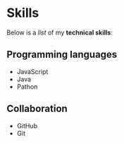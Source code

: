 # Skills

Below is a _list_ of my **technical skills**:

## Programming languages
- JavaScript
- Java
- Pathon

## Collaboration
- GitHub
- Git
